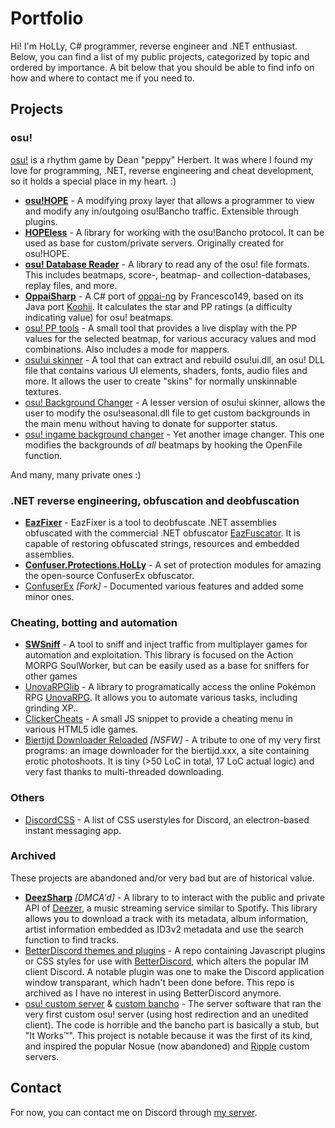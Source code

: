 # Portfolio
Hi! I'm HoLLy, C# programmer, reverse engineer and .NET enthusiast. Below, you can find a list of my public projects, categorized by topic and ordered by importance. A bit below that you should be able to find info on how and where to contact me if you need to.

## Projects

### osu!
[osu!](//osu.ppy.sh/) is a rhythm game by Dean "peppy" Herbert. It was where I found my love for programming, .NET, reverse engineering and cheat development, so it holds a special place in my heart. :)

* **[osu!HOPE](//github.com/HoLLy-HaCKeR/osu-HOPE)** - A modifying proxy layer that allows a programmer to view and modify any in/outgoing osu!Bancho traffic. Extensible through plugins.
* **[HOPEless](//github.com/HoLLy-HaCKeR/HOPEless)** - A library for working with the osu!Bancho protocol. It can be used as base for custom/private servers. Originally created for osu!HOPE.
* **[osu! Database Reader](//github.com/HoLLy-HaCKeR/osu-database-reader)** - A library to read any of the osu! file formats. This includes beatmaps, score-, beatmap- and collection-databases, replay files, and more.
* **[OppaiSharp](//github.com/HoLLy-HaCKeR/OppaiSharp)** - A C# port of [oppai-ng](//github.com/Francesco149/oppai-ng) by Francesco149, based on its Java port [Koohii](//github.com/Francesco149/koohii). It calculates the star and PP ratings (a difficulty indicating value) for osu! beatmaps.
* [osu! PP tools](//github.com/HoLLy-HaCKeR/osu-pp-tools) - A small tool that provides a live display with the PP values for the selected beatmap, for various accuracy values and mod combinations. Also includes a mode for mappers.
* [osu!ui skinner](//github.com/HoLLy-HaCKeR/osu-ui-skinner) - A tool that can extract and rebuild osu!ui.dll, an osu! DLL file that contains various UI elements, shaders, fonts, audio files and more. It allows the user to create "skins" for normally unskinnable textures.
* [osu! Background Changer](//github.com/HoLLy-HaCKeR/osu-BackgroundChanger) - A lesser version of osu!ui skinner, allows the user to modify the osu!seasonal.dll file to get custom backgrounds in the main menu without having to donate for supporter status.
* [osu! ingame background changer](//github.com/HoLLy-HaCKeR/osu-ingame-background-changer) - Yet another image changer. This one modifies the backgrounds of *all* beatmaps by hooking the OpenFile function.

And many, many private ones :)

### .NET reverse engineering, obfuscation and deobfuscation

* **[EazFixer](//github.com/HoLLy-HaCKeR/EazFixer)** - EazFixer is a tool to deobfuscate .NET assemblies obfuscated with the commercial .NET obfuscator [EazFuscator](//www.gapotchenko.com/eazfuscator.net). It is capable of restoring obfuscated strings, resources and embedded assemblies.
* **[Confuser.Protections.HoLLy](//github.com/HoLLy-HaCKeR/Confuser.Protections.HoLLy)** - A set of protection modules for amazing the open-source ConfuserEx obfuscator.
* [ConfuserEx](//github.com/HoLLy-HaCKeR/ConfuserEx) *[Fork]* - Documented various features and added some minor ones.

### Cheating, botting and automation

* **[SWSniff](//github.com/HoLLy-HaCKeR/SWSniff)** - A tool to sniff and inject traffic from multiplayer games for automation and exploitation. This library is focused on the Action MORPG SoulWorker, but can be easily used as a base for sniffers for  other games
* [UnovaRPGlib](//github.com/HoLLy-HaCKeR/UnovaRPGlib) - A library to programatically access the online Pokémon RPG [UnovaRPG](//www.unovarpg.com/). It allows you to automate various tasks, including grinding XP..
* [ClickerCheats](//github.com/HoLLy-HaCKeR/ClickerCheats) - A small JS snippet to provide a cheating menu in various HTML5 idle games.
* [Biertijd Downloader Reloaded](//github.com/HoLLy-HaCKeR/BiertijdDownloaderReloaded) *[NSFW]* - A tribute to one of my very first programs: an image downloader for the biertijd.xxx, a site containing erotic photoshoots. It is tiny (>50 LoC in total, 17 LoC actual logic) and very fast thanks to multi-threaded downloading.

### Others
* [DiscordCSS](//github.com/HoLLy-HaCKeR/DiscordCSS) - A list of CSS userstyles for Discord, an electron-based instant messaging app.

### Archived
These projects are abandoned and/or very bad but are of historical value.

* **[DeezSharp](//github.com/HoLLy-HaCKeR/DeezSharp)** *[DMCA'd]* - A library to to interact with the public and private API of [Deezer](//www.deezer.com/), a music streaming service similar to Spotify. This library allows you to download a track with its metadata, album information, artist information embedded as ID3v2 metadata and use the search function to find tracks.
* [BetterDiscord themes and plugins](//github.com/HoLLy-HaCKeR/BetterDiscord-Themes-and-Plugins) - A repo containing Javascript plugins or CSS styles for use with [BetterDiscord](//betterdiscord.net/home/), which alters the popular IM client Discord. A notable plugin was one to make the Discord application window transparant, which hadn't been done before. This repo is archived as I have no interest in using BetterDiscord anymore.
* [osu! custom server](//github.com/HoLLy-HaCKeR/osu-custom-server) & [custom bancho](//github.com/HoLLy-HaCKeR/custom-bancho) - The server software that ran the very first custom osu! server (using host redirection and an unedited client). The code is horrible and the bancho part is basically a stub, but "It Works™". This project is notable because it was the first of its kind, and inspired the popular Nosue (now abandoned) and [Ripple](//ripple.moe) custom servers.


## Contact

For now, you can contact me on Discord through [my server](//discord.gg/0e7gM6RjkTznMa9y).
